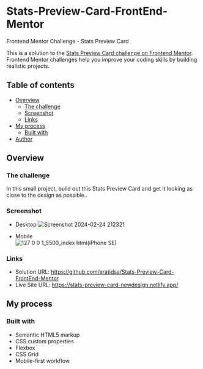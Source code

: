 # Stats-Preview-Card-FrontEnd-Mentor
Frontend Mentor Challenge - Stats Preview Card

This is a solution to the [Stats Preview Card challenge on Frontend Mentor](https://www.frontendmentor.io/challenges/stats-preview-card-component-8JqbgoU62). Frontend Mentor challenges help you improve your coding skills by building realistic projects.

## Table of contents

- [Overview](#overview)
  - [The challenge](#the-challenge)
  - [Screenshot](#screenshot)
  - [Links](#links)
- [My process](#my-process)
  - [Built with](#built-with)
- [Author](#author)

## Overview

### The challenge
In this small project, build out this Stats Preview Card and get it looking as close to the design as possible.. 

### Screenshot
- Desktop
![Screenshot 2024-02-24 212321](https://github.com/aratidsa/Stats-Preview-Card-FrontEnd-Mentor/assets/128802362/248cd3a2-c5a6-47dd-823e-1150f29e458e)

  
- Mobile  
![127 0 0 1_5500_index html(iPhone SE)](https://github.com/aratidsa/Stats-Preview-Card-FrontEnd-Mentor/assets/128802362/6ab988c9-a6ee-49ab-9d92-01ff1fc0afa1)


### Links

- Solution URL: https://github.com/aratidsa/Stats-Preview-Card-FrontEnd-Mentor
- Live Site URL: https://stats-preview-card-newdesign.netlify.app/

## My process

### Built with

- Semantic HTML5 markup
- CSS custom properties
- Flexbox
- CSS Grid
- Mobile-first workflow
